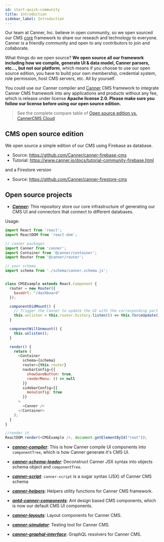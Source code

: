 ```yaml
---
id: start-quick-community
title: Introduction
sidebar_label: Introduction
---
```


Our team at Canner, Inc. believe in open community, so we open sourced our CMS [core](https://en.wikipedia.org/wiki/Open-core_model) framework to share our reseach and technology to everyone. Canner is a friendly community and open to any contributors to join and collaborate.

What things do we open source? **We open source all our framework including how we compile, generate UI & data model, Canner parsers, etc..., but not our platform**, which means if you choose to use our open source edition, you have to build your own membership, credential system, role permission, host CMS servers, etc. All by yourself. 

You could use our Canner compiler and [Canner](https://github.com/canner/canner) CMS framework to integrate Canner CMS framework into any applications and products without any fee, which is release under license **Apache license 2.0. Please make sure you follow our license before using our open source edition.**

> See the complete compare table of [Open source edition vs. CannerCMS Cloud](https://github.com/Canner/canner#open-source-vs-cannercms-cloud)

## CMS open source edition

We open source a simple edition of our CMS using Firebase as database.

- Source: https://github.com/Canner/canner-firebase-cms
- Tutorial: https://www.canner.io/docs/tutorial-community-firebase.html

and a Firestore version

- Source: https://github.com/Canner/canner-firestore-cms


## Open source projects

- ***[Canner](https://github.com/canner/canner):*** This repository store our core infrastructure of generating our CMS UI and connectors that connect to different databases.

Usage: 

```js
import React from 'react';
import ReactDOM from 'react-dom';

// canner packages
import Canner from 'canner';
import Container from '@canner/container';
import Router from '@canner/router';

// your schema
import schema from './schema/canner.schema.js';


class CMSExample extends React.Component {
  router = new Router({
    baseUrl: "/dashboard"
  });

  componentDidMount() {
    // Trigger the Canner to update the UI with the corresponding part of your CMS.
    this.unlisten = this.router.history.listen(() => this.forceUpdate());
  }

  componentWillUnmount() {
    this.unlisten();
  }

  render() {
    return (
      <Container
        schema={schema}
        router={this.router}
        navbarConfig={{
          showSaveButton: true,
          renderMenu: () => null
        }}
        sidebarConfig={{
          menuConfig: true
        }}
      >
        <Canner />
      </Container>
    );
  }
}

//render it
ReactDOM.render(<CMSExample />, document.getElementById("root"));
```

- ***[canner-compiler](https://github.com/Canner/canner/tree/canary/packages/canner-compiler)***: This is how Canner compile UI components into `componentTree`, which is how Canner generate it's CMS UI.

- ***[canner-schema-loader](https://github.com/Canner/canner/tree/canary/packages/canner-schema-loader)***: Deconstruct Canner JSX syntax into objects schema object and `componentTree`.

- ***[canner-script](https://github.com/Canner/canner/tree/canary/packages/canner-script)***: `canner-script` is a sugar syntax (JSX) of Canner CMS schema

- ***[canner-helpers](https://github.com/Canner/canner/tree/canary/packages/canner-helpers)***: Helpers utility functions for Canner CMS framework.

- ***[antd-canner-components](https://github.com/Canner/antd-canner-components)***: Ant design based CMS components, which is now our default CMS UI components.

- ***[canner-layouts](https://github.com/Canner/canner/tree/canary/packages/canner-layouts)***: Layout components for Canner CMS.

- ***[canner-simulator](https://github.com/Canner/canner/tree/canary/packages/canner-simulator)***: Testing tool for Canner CMS.

- ***[canner-graphql-interface](https://github.com/Canner/canner/tree/canary/packages/canner-graphql-interface)***: GraphQL resolvers for Canner CMS.